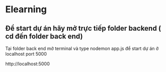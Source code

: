 # Elearning
## Để start dự án hãy mở trực tiếp folder backend ( cd đến folder back end) 
Tại folder back end mở terminal và type nodemon app.js để start dự án ở localhost port 5000

http://localhost:5000